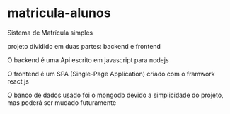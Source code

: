 # matricula-alunos

<p>Sistema de Matrícula simples</p>
<p>projeto dividido em duas partes: backend e frontend</p>
<p>O backend é uma Api escrito em javascript para nodejs</p>
<p>O frontend é um SPA (Single-Page Application) criado com o framwork react js</p>
<p>O banco de dados usado foi o mongodb devido a simplicidade do projeto, mas poderá ser mudado futuramente</p>

